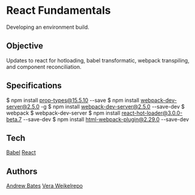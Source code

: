 # React Fundamentals
Developing an environment build. 

## Objective 
Updates to react for hotloading, babel transformatic, webpack transpiling, and component reconciliation.

## Specifications

$ npm install prop-types@15.5.10 --save
$ npm install webpack-dev-server@2.5.0 -g
$ npm install webpack-dev-server@2.5.0 --save-dev
$ webpack
$ webpack-dev-server
$ npm install react-hot-loader@3.0.0-beta.7 --save-dev
$ npm install html-webpack-plugin@2.29.0 --save-dev

## Tech
[Babel](https://babeljs.io/)
[React](https://reactjs.io/)

## Authors
[Andrew Bates]() 
[Vera Weikel](https://github.com/QuietEvolver/)[repo](https://github.com/QuietEvolver/React-stateless-comps-only-20.Solution)

